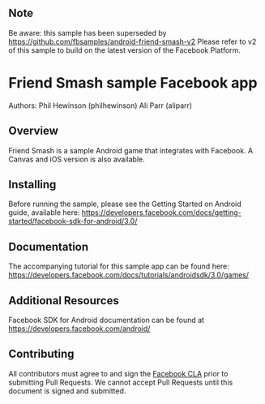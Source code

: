 ## Note

Be aware: this sample has been superseded by https://github.com/fbsamples/android-friend-smash-v2 
Please refer to v2 of this sample to build on the latest version of the Facebook Platform.


# Friend Smash sample Facebook app

Authors: 
Phil Hewinson (philhewinson)
Ali Parr (aliparr)

## Overview

Friend Smash is a sample Android game that integrates with Facebook.  A Canvas and iOS version is also available.

## Installing

Before running the sample, please see the Getting Started on Android guide, available here: https://developers.facebook.com/docs/getting-started/facebook-sdk-for-android/3.0/

## Documentation

The accompanying tutorial for this sample app can be found here: https://developers.facebook.com/docs/tutorials/androidsdk/3.0/games/

## Additional Resources

Facebook SDK for Android documentation can be found at https://developers.facebook.com/android/

## Contributing

All contributors must agree to and sign the [Facebook CLA](https://developers.facebook.com/opensource/cla) prior to submitting Pull Requests. We cannot accept Pull Requests until this document is signed and submitted.
